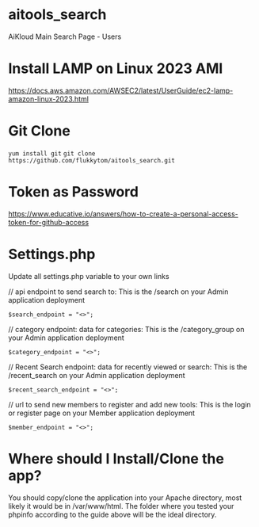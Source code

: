 # aitools_search
AiKloud Main Search Page - Users

Install LAMP on Linux 2023 AMI
=============================

https://docs.aws.amazon.com/AWSEC2/latest/UserGuide/ec2-lamp-amazon-linux-2023.html

Git Clone
=========
`yum install git`
`git clone https://github.com/flukkytom/aitools_search.git`

Token as Password
=================
https://www.educative.io/answers/how-to-create-a-personal-access-token-for-github-access

Settings.php
============
Update all settings.php variable to your own links

// api endpoint to send search to: This is the /search on your Admin application deployment

`$search_endpoint = "<>";`

// category endpoint: data for categories: This is the /category_group on your Admin application deployment

`$category_endpoint = "<>";`

// Recent Search endpoint: data for recently viewed or search: This is the /recent_search on your Admin application deployment

`$recent_search_endpoint = "<>";`

// url to send new members to register and add new tools: This is the login or register page on your Member application deployment

`$member_endpoint = "<>";`



Where should I Install/Clone the app?
====================================
You should copy/clone the application into your Apache directory, most likely it would be in /var/www/html. The folder where you tested your phpinfo according to the guide above will be the ideal directory.


